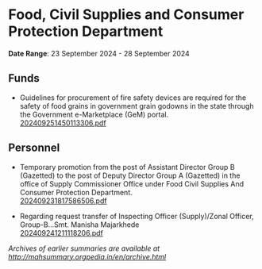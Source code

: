 # Food, Civil Supplies and Consumer Protection Department

**Date Range**: 23 September 2024 - 28 September 2024


## Funds
- Guidelines for procurement of fire safety devices are required for the safety of food grains in government grain godowns in the state through the Government e-Marketplace (GeM) portal.\
  [202409251450113306.pdf](https://gr.maharashtra.gov.in/Site/Upload/Government%20Resolutions/English/202409251450113306.pdf)

## Personnel
- Temporary promotion from the post of Assistant Director Group B (Gazetted) to the post of Deputy Director Group A (Gazetted) in the office of Supply Commissioner Office under Food Civil Supplies And Consumer Protection Department.\
  [202409231817586506.pdf](https://gr.maharashtra.gov.in/Site/Upload/Government%20Resolutions/English/202409231817586506.pdf)

- Regarding  request transfer of Inspecting Officer (Supply)/Zonal Officer, Group-B...Smt. Manisha Majarkhede\
  [202409241211118206.pdf](https://gr.maharashtra.gov.in/Site/Upload/Government%20Resolutions/English/202409241211118206.pdf)


*Archives of earlier summaries are available at http://mahsummary.orgpedia.in/en/archive.html*